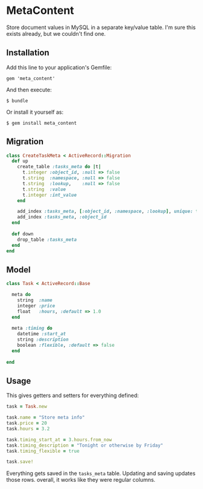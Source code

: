 # MetaContent

Store document values in MySQL in a separate key/value table.
I'm sure this exists already, but we couldn't find one.

## Installation

Add this line to your application's Gemfile:

    gem 'meta_content'

And then execute:

    $ bundle

Or install it yourself as:

    $ gem install meta_content

## Migration

```ruby
class CreateTaskMeta < ActiveRecord::Migration
  def up
    create_table :tasks_meta do |t|
      t.integer :object_id, :null => false
      t.string  :namespace, :null => false
      t.string  :lookup,    :null => false
      t.string  :value
      t.integer :int_value
    end

    add_index :tasks_meta, [:object_id, :namespace, :lookup], unique: true
    add_index :tasks_meta, :object_id
  end
  
  def down
    drop_table :tasks_meta
  end
end
```

## Model

```ruby
class Task < ActiveRecord::Base

  meta do
    string  :name
    integer :price
    float   :hours, :default => 1.0
  end
  
  meta :timing do
    datetime :start_at
    string :description
    boolean :flexible, :default => false
  end
  
end
```

## Usage

This gives getters and setters for everything defined:

```ruby
task = Task.new

task.name = "Store meta info"
task.price = 20
task.hours = 3.2

task.timing_start_at = 3.hours.from_now
task.timing_description = "Tonight or otherwise by Friday"
task.timing_flexible = true

task.save!
```

Everything gets saved in the `tasks_meta` table. Updating and saving updates those rows.
overall, it works like they were regular columns.
